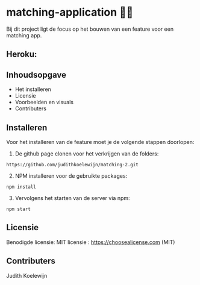 # matching-application 👋🏾
Bij dit project ligt de focus op het bouwen van een feature voor een matching app.

## Heroku:


##  Inhoudsopgave

- Het installeren
- Licensie
- Voorbeelden en visuals 
- Contributers

##  Installeren

Voor het installeren van de feature moet je de volgende stappen doorlopen:
1. De github page clonen voor het verkrijgen van de folders:

```https://github.com/judithkoelewijn/matching-2.git```

2. NPM installeren voor de gebruikte packages:

```npm install```

3. Vervolgens het starten van de server via npm:

```npm start```

##  Licensie

Benodigde licensie: MIT licensie : https://choosealicense.com (MIT)


##  Contributers
Judith Koelewijn
